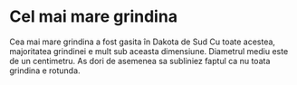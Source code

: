 # Cel mai mare grindina

Cea mai mare grindina a fost gasita în Dakota de Sud Cu toate acestea,
majoritatea grindinei e mult sub aceasta dimensiune. Diametrul mediu este de un
centimetru. As dori de asemenea sa subliniez faptul ca nu toata grindina e
rotunda.
